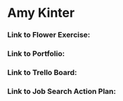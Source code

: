 # Amy Kinter

### Link to Flower Exercise:

### Link to Portfolio:

### Link to Trello Board:

### Link to Job Search Action Plan:
